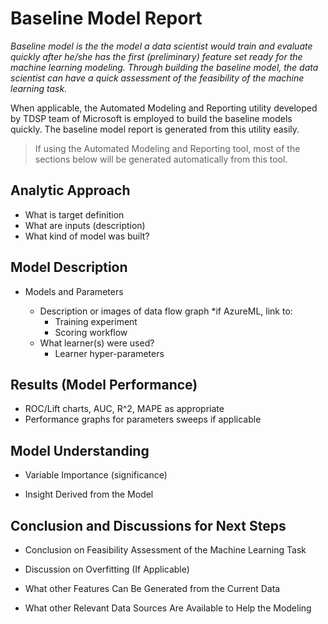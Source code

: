 # Baseline Model Report

_Baseline model is the the model a data scientist would train and evaluate quickly after he/she has the first (preliminary) feature set ready for the machine learning modeling. Through building the baseline model, the data scientist can have a quick assessment of the feasibility of the machine learning task._

When applicable, the Automated Modeling and Reporting utility developed by TDSP team of Microsoft is employed to build the baseline models quickly. The baseline model report is generated from this utility easily.

> If using the Automated Modeling and Reporting tool, most of the sections below will be generated automatically from this tool.

## Analytic Approach

* What is target definition
* What are inputs (description)
* What kind of model was built?

## Model Description

* Models and Parameters

  * Description or images of data flow graph
    *if AzureML, link to:
    * Training experiment
    * Scoring workflow
  * What learner(s) were used?
    * Learner hyper-parameters

## Results (Model Performance)

* ROC/Lift charts, AUC, R^2, MAPE as appropriate
* Performance graphs for parameters sweeps if applicable

## Model Understanding

* Variable Importance (significance)

* Insight Derived from the Model

## Conclusion and Discussions for Next Steps

* Conclusion on Feasibility Assessment of the Machine Learning Task

* Discussion on Overfitting (If Applicable)

* What other Features Can Be Generated from the Current Data

* What other Relevant Data Sources Are Available to Help the Modeling